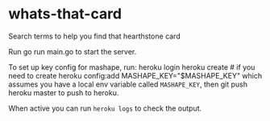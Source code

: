 # whats-that-card
Search terms to help you find that hearthstone card

Run
    go run main.go
to start the server.

To set up key config for mashape, run:
    heroku login
    heroku create # if you need to create
    heroku config:add MASHAPE_KEY="$MASHAPE_KEY"
which assumes you have a local env variable called `MASHAPE_KEY`, then
    git push heroku master
to push to heroku.

When active you can run `heroku logs` to check the output.

